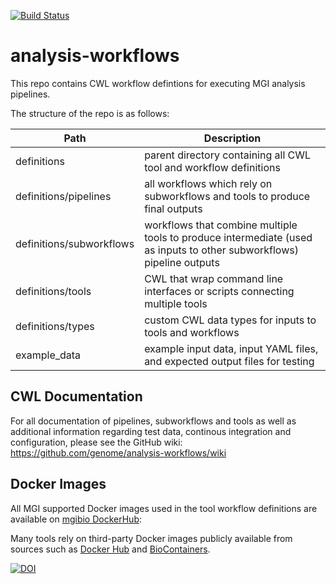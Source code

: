 [![Build Status](https://travis-ci.org/genome/analysis-workflows.svg?branch=master)](https://travis-ci.org/genome/analysis-workflows)

# analysis-workflows

This repo contains CWL workflow defintions for executing MGI analysis pipelines. 

The structure of the repo is as follows:

| Path | Description |
| --- | --- |
| definitions | parent directory containing all CWL tool and workflow definitions |
| definitions/pipelines | all workflows which rely on subworkflows and tools to produce final outputs |
| definitions/subworkflows | workflows that combine multiple tools to produce intermediate (used as inputs to other subworkflows) pipeline outputs |
| definitions/tools | CWL that wrap command line interfaces or scripts connecting multiple tools |
| definitions/types | custom CWL data types for inputs to tools and workflows |
| example_data | example input data, input YAML files, and expected output files for testing |

## CWL Documentation

For all documentation of pipelines, subworkflows and tools as well as additional information regarding test data, continous integration and configuration, please see the GitHub wiki:
https://github.com/genome/analysis-workflows/wiki

## Docker Images

All MGI supported Docker images used in the tool workflow definitions are available on [mgibio DockerHub](https://hub.docker.com/u/mgibio/): 

Many tools rely on third-party Docker images publicly available from sources such as [Docker Hub](https://hub.docker.com) and [BioContainers](https://biocontainers.pro).


[![DOI](https://zenodo.org/badge/64162512.svg)](https://zenodo.org/badge/latestdoi/64162512)

